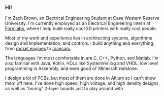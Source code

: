 ### Hi!

I'm Zach Brown, an Electrical Engineering Student at Case Western Reserve University. I'm currently employed as an Electrical Engineering intern at [Formlabs](https://formlabs.com), where I help build really cool 3D printers with really cool people.

Most of my work and experience lies in architecting systems, algorithms design and implementation, and controls. I build anything and everything, from [rocket engines](https://www.youtube.com/watch?v=cRwU7fVsK0E) to [racecars](https://www.youtube.com/channel/UCbYI9bH2k-ggW2idGL_oSUA).

The languages I'm most comfortable in are C, C++, Python, and Matlab. I'm also familiar with Java, Kotlin, HDLs like SystemVerilog and VHDL, low level programming in Assembly, and even good ol' Minecraft redstone. 

I design a lot of PCBs, but most of them are done in Altium so I can't show them off here. I've done high speed, high voltage, and high density designs as well as "boring" 2-layer boards just to play around with.
